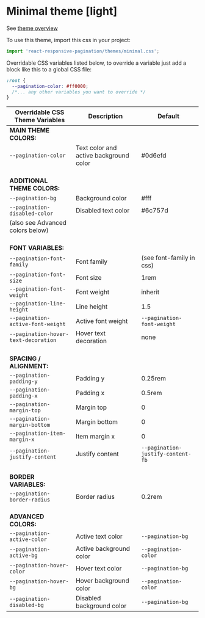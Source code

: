 # Minimal theme [light]

See [theme overview](https://react-responsive-pagination.elantha.com/themes#3-minimal-theme)

To use this theme, import this css in your project:

```js
import 'react-responsive-pagination/themes/minimal.css';
```

Overridable CSS variables listed below, to override a variable just add a block like this to a global CSS file:

```css
:root {
  --pagination-color: #ff0000;
  /*... any other variables you want to override */
}
```

| Overridable CSS Theme Variables      | **Description**                        | **Default**                       |
| ------------------------------------ | -------------------------------------- | --------------------------------- |
| **MAIN THEME COLORS:**               |                                        |                                   |
| `--pagination-color`                 | Text color and active background color | #0d6efd                           |
| <br />**ADDITIONAL THEME COLORS:**   |                                        |
| `--pagination-bg`                    | Background color                       | #fff                              |
| `--pagination-disabled-color`        | Disabled text color                    | #6c757d                           |
| (also see Advanced colors below)     |                                        |                                   |
| <br />**FONT VARIABLES:**            |                                        |                                   |
| `--pagination-font-family`           | Font family                            | (see font-family in css)          |
| `--pagination-font-size`             | Font size                              | 1rem                              |
| `--pagination-font-weight`           | Font weight                            | inherit                           |
| `--pagination-line-height`           | Line height                            | 1.5                               |
| `--pagination-active-font-weight`    | Active font weight                     | `--pagination-font-weight`        |
| `--pagination-hover-text-decoration` | Hover text decoration                  | none                              |
| <br />**SPACING / ALIGNMENT:**       |                                        |                                   |
| `--pagination-padding-y`             | Padding y                              | 0.25rem                           |
| `--pagination-padding-x`             | Padding x                              | 0.5rem                            |
| `--pagination-margin-top`            | Margin top                             | 0                                 |
| `--pagination-margin-bottom`         | Margin bottom                          | 0                                 |
| `--pagination-item-margin-x`         | Item margin x                          | 0                                 |
| `--pagination-justify-content`       | Justify content                        | `--pagination-justify-content-fb` |
| <br />**BORDER VARIABLES:**          |                                        |                                   |
| `--pagination-border-radius`         | Border radius                          | 0.2rem                            |
| <br />**ADVANCED COLORS:**           |                                        |                                   |
| `--pagination-active-color`          | Active text color                      | `--pagination-bg`                 |
| `--pagination-active-bg`             | Active background color                | `--pagination-color`              |
| `--pagination-hover-color`           | Hover text color                       | `--pagination-bg`                 |
| `--pagination-hover-bg`              | Hover background color                 | `--pagination-color`              |
| `--pagination-disabled-bg`           | Disabled background color              | `--pagination-bg`                 |
